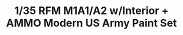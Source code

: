 ---
layout: product
title: "1/35 RFM M1A1/A2 w/Interior + AMMO Modern US Army Paint Set"
price: "10000" 
desc: "Bundle"
img_path: "/assets/img/AKCIJA3.jpg"
brand: "N/A"
available: true
special_offer: true
new: false
soon: false
cat: "0N/A"
subcat: "0N/A"
subsubcat: "0N/A"
sifra: "AKCIJA3"
popular: false
---